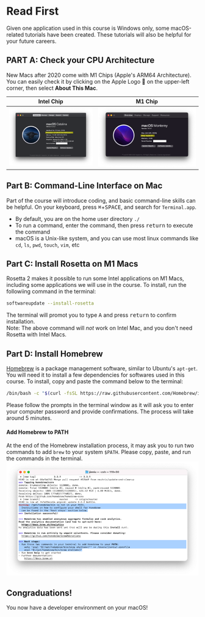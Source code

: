 #  Read First

Given one application used in this course is Windows only, some macOS-related tutorials have been created. These tutorials will also be helpful for your future careers.

## PART A: Check your CPU Architecture

New Macs after 2020 come with M1 Chips (Apple's ARM64 Architecture). You can easily check it by clicking on the Apple Logo &#63743; on the upper-left corner, then select **About This Mac**.

| Intel Chip | M1 Chip |
| ----- | ------ |
| ![Intel](../assets/img/Intel.png) | ![M1](../assets/img/M1.png) |


## Part B: Command-Line Interface on Mac

Part of the course will introduce coding, and basic command-line skills can be helpful. On your keyboard, press <kbd>&#8984;</kbd>+<kbd>SPACE</kbd>, and search for `Terminal.app`.
- By default, you are on the home user directory `./`
- To run a command, enter the command, then press <kbd>return</kbd> to execute the command
- macOS is a Unix-like system, and you can use most linux commands like `cd`, `ls`, `pwd`, `touch`, `vim`, etc

## Part C: Install Rosetta on M1 Macs

Rosetta 2 makes it possible to run some Intel applications on M1 Macs, including some applications we will use in the course. To install, run the followiing command in the terminal:
```sh
softwareupdate --install-rosetta
```
The terminal will promot you to type <kbd>A</kbd> and press <kbd>return</kbd> to confirm installation.  
Note: The above command will *not* work on Intel Mac, and you don't need Rosetta with Intel Macs.


## Part D: Install Homebrew

[Homebrew](brew.sh) is a package management software, similar to Ubuntu's `apt-get`. You will need it to install a few dependencies for softwares used in this course. To install, copy and paste the command below to the terminal:
```sh
/bin/bash -c "$(curl -fsSL https://raw.githubusercontent.com/Homebrew/install/HEAD/install.sh)"
```
Please follow the prompts in the terminal window as it will ask you to enter your computer password and provide confirmations. The process will take around 5 minutes.

#### Add Homebrew to PATH

At the end of the Homebrew installation process, it may ask you to run two commands to add `brew` to your system `$PATH`. Please copy, paste, and run the commands in the terminal.
![HomebrewPATH](../assets/img/HomebrewPATH.png)

## Congraduations!

You now have a developer environment on your macOS!
